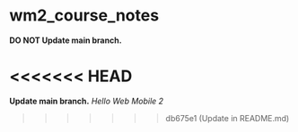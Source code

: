 # wm2_course_notes
<strong>DO NOT Update main branch.</strong>

<<<<<<< HEAD
=======
<strong>Update main branch.</strong>
<em>Hello Web Mobile 2</em>
>>>>>>> db675e1 (Update in README.md)
